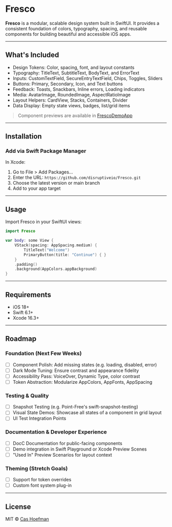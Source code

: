 # Fresco

**Fresco** is a modular, scalable design system built in SwiftUI. It provides a consistent foundation of colors, typography, spacing, and reusable components for building beautiful and accessible iOS apps.

---

## What's Included

- Design Tokens: Color, spacing, font, and layout constants
- Typography: TitleText, SubtitleText, BodyText, and ErrorText
- Inputs: CustomTextField, SecureEntryTextField, Chips, Toggles, Sliders
- Buttons: Primary, Secondary, Icon, and Text buttons
- Feedback: Toasts, Snackbars, Inline errors, Loading indicators
- Media: AvatarImage, RoundedImage, AspectRatioImage
- Layout Helpers: CardView, Stacks, Containers, Divider
- Data Display: Empty state views, badges, list/grid items

> Component previews are available in [FrescoDemoApp](https://github.com/disruptiveio/FrescoDemoApp)

---

## Installation

### Add via Swift Package Manager

In Xcode:

1. Go to File > Add Packages…
2. Enter the URL: `https://github.com/disruptiveio/Fresco.git`
3. Choose the latest version or main branch
4. Add to your app target

---

## Usage

Import Fresco in your SwiftUI views:

```swift
import Fresco

var body: some View {
    VStack(spacing: AppSpacing.medium) {
        TitleText("Welcome")
        PrimaryButton(title: "Continue") { }
    }
    .padding()
    .background(AppColors.appBackground)
}
```

---

## Requirements

- iOS 18+
- Swift 6.1+
- Xcode 16.3+

---

## Roadmap

### Foundation (Next Few Weeks)

- [ ] Component Polish: Add missing states (e.g. loading, disabled, error)
- [ ] Dark Mode Tuning: Ensure contrast and appearance fidelity
- [ ] Accessibility Pass: VoiceOver, Dynamic Type, color contrast
- [ ] Token Abstraction: Modularize AppColors, AppFonts, AppSpacing

### Testing & Quality

- [ ] Snapshot Testing (e.g. Point-Free's swift-snapshot-testing)
- [ ] Visual State Demos: Showcase all states of a component in grid layout
- [ ] UI Test Integration Points

### Documentation & Developer Experience

- [ ] DocC Documentation for public-facing components
- [ ] Demo integration in Swift Playground or Xcode Preview Scenes
- [ ] "Used In" Preview Scenarios for layout context

### Theming (Stretch Goals)

- [ ] Support for token overrides
- [ ] Custom font system plug-in

---

## License

MIT © [Cas Hoefman](https://github.com/cashoefman)
